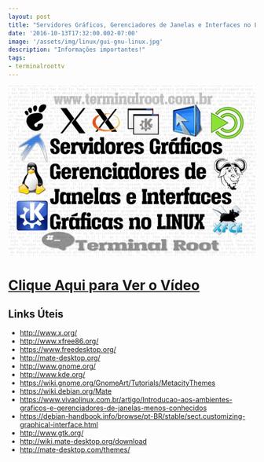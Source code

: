 ```yaml
---
layout: post
title: "Servidores Gráficos, Gerenciadores de Janelas e Interfaces no Linux"
date: '2016-10-13T17:32:00.002-07:00'
image: '/assets/img/linux/gui-gnu-linux.jpg'
description: "Informações importantes!"
tags:
- terminalroottv
---
```

![Blog Linux](/assets/img/linux/gui-gnu-linux.jpg "Blog Linux")

# [Clique Aqui para Ver o Vídeo](https://www.youtube.com/watch?v=Q1x19Oc4IuU)


## Links Úteis 
+ http://www.x.org/
+ http://www.xfree86.org/
+ https://www.freedesktop.org/
+ http://mate-desktop.org/
+ http://www.gnome.org/
+ http://www.kde.org/
+ https://wiki.gnome.org/GnomeArt/Tutorials/MetacityThemes
+ https://wiki.debian.org/Mate
+ https://www.vivaolinux.com.br/artigo/Introducao-aos-ambientes-graficos-e-gerenciadores-de-janelas-menos-conhecidos
+ https://debian-handbook.info/browse/pt-BR/stable/sect.customizing-graphical-interface.html
+ http://www.gtk.org/
+ http://wiki.mate-desktop.org/download
+ http://mate-desktop.com/themes/

<script async src="https://pagead2.googlesyndication.com/pagead/js/adsbygoogle.js"></script>

<!-- Informat -->
<ins class="adsbygoogle"
 style="display:block"
 data-ad-client="ca-pub-2838251107855362"
 data-ad-slot="2327980059"
 data-ad-format="auto"
 data-full-width-responsive="true"></ins>

<script>
(adsbygoogle = window.adsbygoogle || []).push({});
</script>

